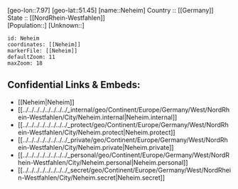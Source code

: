 ﻿---
location: [51.45,7.97] 
mapzoom: [7,12] 
mapmarker: city 
type: City
tags:
- geo/City


SpocWebEntityId: 32769
isDeleted: false
confidential: public

---
[geo-lon::7.97] 
[geo-lat::51.45] 
[name::Neheim] 
Country :: [[Germany]]  
State :: [[NordRhein-Westfahlen]]  
[Population::] 
[Unknown::] 


```leaflet
id: Neheim
coordinates: [[Neheim]] 
markerFile: [[Neheim]] 
defaultZoom: 11 
maxZoom: 18
```


## Confidential Links & Embeds: 
- [[Neheim|Neheim]]  
- [[../../../../../../../../_internal/geo/Continent/Europe/Germany/West/NordRhein-Westfahlen/City/Neheim.internal|Neheim.internal]] 
- [[../../../../../../../../_protect/geo/Continent/Europe/Germany/West/NordRhein-Westfahlen/City/Neheim.protect|Neheim.protect]] 
- [[../../../../../../../../_private/geo/Continent/Europe/Germany/West/NordRhein-Westfahlen/City/Neheim.private|Neheim.private]] 
- [[../../../../../../../../_personal/geo/Continent/Europe/Germany/West/NordRhein-Westfahlen/City/Neheim.personal|Neheim.personal]] 
- [[../../../../../../../../_secret/geo/Continent/Europe/Germany/West/NordRhein-Westfahlen/City/Neheim.secret|Neheim.secret]] 
